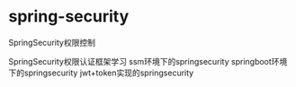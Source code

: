 # spring-security
SpringSecurity权限控制

SpringSecurity权限认证框架学习
  ssm环境下的springsecurity
  springboot环境下的springsecurity
  jwt+token实现的springsecurity
  

